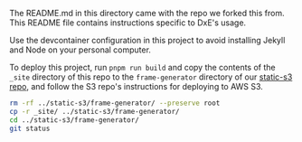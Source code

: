 The README.md in this directory came with the repo we forked this from. This
README file contains instructions specific to DxE's usage.

Use the devcontainer configuration in this project to avoid installing Jekyll
and Node on your personal computer.

To deploy this project, run `pnpm run build` and copy the contents of the
`_site` directory of this repo to the `frame-generator` directory of our
[static-s3 repo](https://github.com/dxe/static-s3/), and follow the S3 repo's
instructions for deploying to AWS S3.

```bash
rm -rf ../static-s3/frame-generator/ --preserve root
cp -r _site/ ../static-s3/frame-generator/
cd ../static-s3/frame-generator/
git status
```